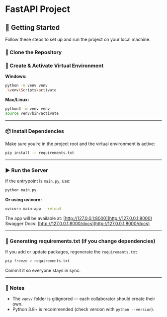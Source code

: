 # FastAPI Project

## 🚀 Getting Started

Follow these steps to set up and run the project on your local machine.

### 🔁 Clone the Repository

### 🐍 Create & Activate Virtual Environment

**Windows:**
```bash
python -m venv venv
.\venv\Scripts\activate
```

**Mac/Linux:**
```bash
python3 -m venv venv
source venv/bin/activate
```

---

### 📦 Install Dependencies

Make sure you’re in the project root and the virtual environment is active:

```bash
pip install -r requirements.txt
```

---

### ▶️ Run the Server

If the entrypoint is `main.py`, use:

```bash
python main.py
```

**Or using uvicorn:**
```bash
uvicorn main:app --reload
```

The app will be available at: [http://127.0.0.1:8000](http://127.0.0.1:8000)  
Swagger Docs: [http://127.0.0.1:8000/docs](http://127.0.0.1:8000/docs)

---

### 🧾 Generating requirements.txt (if you change dependencies)

If you add or update packages, regenerate the `requirements.txt`:

```bash
pip freeze > requirements.txt
```

Commit it so everyone stays in sync.

---

### 📁 Notes

- The `venv/` folder is gitignored — each collaborator should create their own.
- Python 3.8+ is recommended (check version with `python --version`).